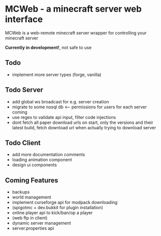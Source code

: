 # MCWeb - a minecraft server web interface

MCWeb is a web-remote minecraft server wrapper for controlling your minecraft server  

**Currently in development!**, not safe to use

## Todo
* implement more server types (forge, vanilla)

## Todo Server
* add global ws broadcast for e.g. server creation
* migrate to some nosql db <-- permissions for users for each server coming
* use regex to validate api input, filter code injections
* dont fetch all paper download urls on start, only the versions and their latest build, fetch download url when actually trying to download server

## Todo Client
* add more documentation comments
* loading animation component
* design ui components

## Coming Features
* backups
* world management
* implement curseforge api for modpack downloading
* (spigotmc + dev.bukkit for plugin installation)
* online player api to kick/ban/op a player
* (web ftp in client)
* dynamic server management
* server.properties api
